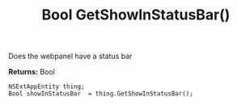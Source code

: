 ﻿---
uid: crmscript_ref_NSExtAppEntity_GetShowInStatusBar
title: Bool GetShowInStatusBar()
intellisense: NSExtAppEntity.GetShowInStatusBar
keywords: NSExtAppEntity, GetShowInStatusBar
so.topic: reference
---

Does the webpanel have a status bar

**Returns:** Bool


```crmscript
NSExtAppEntity thing;
Bool showInStatusBar  = thing.GetShowInStatusBar();
```


